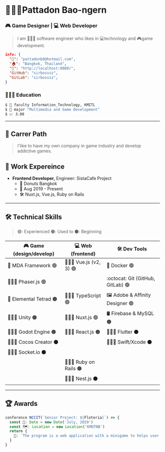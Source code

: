 # 🙎🏻‍♂️Pattadon Bao-ngern

<!-- select_only_one_profession -->

### 🎮 Game Designer | 💻 Web Developer

<!-- Personal information -->

> I am 👨🏼‍💻 software engineer who likes in 💻technology and 🎮game development.

```json
info: {
  "📧": "pattadonb8@hotmail.com",
  "🏠": "Bangkok, Thailand",
  "🔗": "http://localhost:8080/",
  "GitHub": "sirbosssz",
  "GitLab": "sirbosssz",
}
```

### 👨🏻‍🎓 Education

```bash
$ 🏫 faculty Information_Technology, KMITL
$ 📖 major "Multimedia and Game Development"
$ 📈 3.08
```

---

## 🧳 Carrer Path

> I'like to have my own company in game industry and develop addictive games.

## 🚀 Work Expereince

- **Frontend Developer,** Engineer: SistaCafe Project
  - 🏢 Donuts Bangkok
  - 📅 Aug 2019 - Present
  - 🛠 Nuxt.js, Vue.js, Ruby on Rails

---

## 🛠 Technical Skills

> 🟢: Experienced 🟠: Used to ⚫: Beginning

<table>
  <thead>
    <tr>
      <th>🎮 Game (design/develop)</th>
      <th>💻 Web (frontend)</th>
      <th>🛠 Dev Tools</th>
    </tr>
  </thead>
  <tbody>
    <tr>
      <td>📝 MDA Framework 🟢</td>
      <td>👨🏼‍💻 Vue.js (v2, 3) 🟢</td>
      <td>🐳 Docker 🟢</td>
    </tr>
    <tr>
      <td colspan="2">👨🏼‍💻 Phaser.js 🟢</td>
      <td>:octocat: Git (GitHub, GitLab) 🟢</td>
    </tr>
    <tr>
      <td>📝 Elemental Tetrad 🟠</td>
      <td>👨🏼‍💻 TypeScript 🟢</td>
      <td>🖼 Adobe & Affinity Designer 🟢</td>
    </tr>
    <tr>
      <td>👨🏼‍💻 Unity 🟠</td>
      <td>👨🏼‍💻 Nuxt.js 🟢</td>
      <td>🛢 Firebase & MySQL 🟠</td>
    </tr>
    <tr>
      <td>👨🏼‍💻 Godot Engine 🟠</td>
      <td>👨🏼‍💻 React.js 🟠</td>
      <td>👨🏼‍💻 Flutter ⚫</td>
    </tr>
    <tr>
      <td colspan="2">👨🏼‍💻 Cocos Creator ⚫</td>
      <td>👨🏼‍💻 Swift/Xcode ⚫</td>
    </tr>
    <tr>
      <td colspan="2">👨🏼‍💻 Socket.io ⚫</td>
      <td></td>
    </tr>
    <tr>
      <td></td>
      <td>👨🏼‍💻 Ruby on Rails 🟠</td>
      <td></td>
    </tr>
    <tr>
      <td></td>
      <td>👨🏼‍💻 Nest.js ⚫</td>
      <td></td>
    </tr>
  </tbody>
</table>

---

## 🏆 Awards

```typescript
conference NCCIT(`Senior Project: ${Floteria}`) => {
  const 📅: Date = new Date('July, 2019')
  const 🗺: Location = new Location('KMUTNB')
  return {
    📝: 'The program is a web application with a minigame to helps user learning in Flowchart and Computational Thinking.'
  }
}
```
